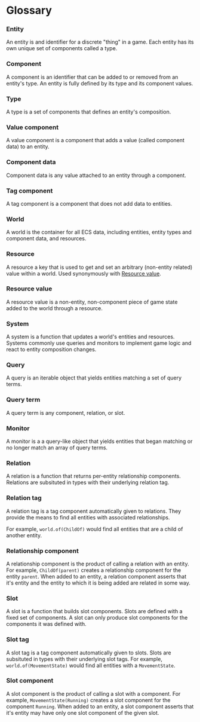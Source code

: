 # Glossary

### Entity

An entity is and identifier for a discrete "thing" in a game. Each entity has its own unique set of components called a type.

### Component

A component is an identifier that can be added to or removed from an entity's type. An entity is fully defined by its type and its component values.

### Type

A type is a set of components that defines an entity's composition.

### Value component

A value component is a component that adds a value (called component data) to an entity.

### Component data

Component data is any value attached to an entity through a component.

### Tag component

A tag component is a component that does not add data to entities.

### World

A world is the container for all ECS data, including entities, entity types and component data, and resources.

### Resource

A resource a key that is used to get and set an arbitrary (non-entity related) value within a world. Used synonymously with [Resource value](#resource-value).

### Resource value

A resource value is a non-entity, non-component piece of game state added to the world through a resource.

### System

A system is a function that updates a world's entities and resources. Systems commonly use queries and monitors to implement game logic and react to entity composition changes.

### Query

A query is an iterable object that yields entities matching a set of query terms.

### Query term

A query term is any component, relation, or slot.

### Monitor

A monitor is a a query-like object that yields entities that began matching or no longer match an array of query terms.

### Relation

A relation is a function that returns per-entity relationship components. Relations are subsituted in types with their underlying relation tag.

### Relation tag

A relation tag is a tag component automatically given to relations. They provide the means to find all entities with associated relationships.

For example, `world.of(ChildOf)` would find all entities that are a child of another entity.

### Relationship component

A relationship component is the product of calling a relation with an entity. For example, `ChildOf(parent)` creates a relationship component for the entity `parent`. When added to an entity, a relation component asserts that it's entity and the entity to which it is being added are related in some way.

### Slot

A slot is a function that builds slot components. Slots are defined with a fixed set of components. A slot can only produce slot components for the components it was defined with.

### Slot tag

A slot tag is a tag component automatically given to slots. Slots are subsituted in types with their underlying slot tags. For example, `world.of(MovementState)` would find all entities with a `MovementState`.

### Slot component

A slot component is the product of calling a slot with a component. For example, `MovementState(Running)` creates a slot component for the component `Running`. When added to an entity, a slot component asserts that it's entity may have only one slot component of the given slot.
